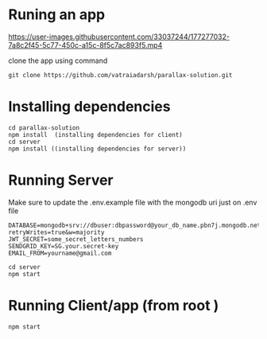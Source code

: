 # Runing an app




https://user-images.githubusercontent.com/33037244/177277032-7a8c2f45-5c77-450c-a15c-8f5c7ac893f5.mp4




clone the app using command 

```git
git clone https://github.com/vatraiadarsh/parallax-solution.git
```

# Installing dependencies

```node
cd parallax-solution
npm install  (installing dependencies for client)
cd server
npm install ((installing dependencies for server))
```
# Running Server
Make sure to update the .env.example file with the mongodb uri just on .env file

```node
DATABASE=mongodb+srv://dbuser:dbpassword@your_db_name.pbn7j.mongodb.net/myFirstDatabase?retryWrites=true&w=majority
JWT_SECRET=some_secret_letters_numbers
SENDGRID_KEY=SG.your.secret-key
EMAIL_FROM=yourname@gmail.com
```


```node
cd server
npm start
```

# Running Client/app (from root )
```node
npm start
```

